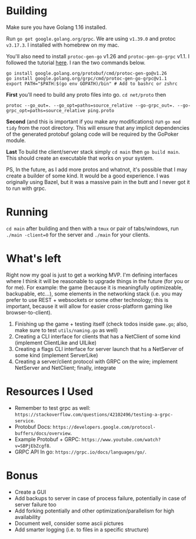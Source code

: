 # Building
Make sure you have Golang 1.16 installed.

Run `go get google.golang.org/grpc`. We are using `v1.39.0` and protoc `v3.17.3`. I installed with homebrew on my mac.

You'll also need to install `protoc-gen-go` v1.26 and `protoc-gen-go-grpc` v1.1. I followed the tutorial [here](https://grpc.io/docs/languages/go/quickstart/). I ran the two commands below.

```
go install google.golang.org/protobuf/cmd/protoc-gen-go@v1.26
go install google.golang.org/grpc/cmd/protoc-gen-go-grpc@v1.1
export PATH="$PATH:$(go env GOPATH)/bin" # Add to bashrc or zshrc
```

**First** you'll need to build any proto files into go. `cd net/proto` then
```
protoc --go_out=. --go_opt=paths=source_relative --go-grpc_out=. --go-grpc_opt=paths=source_relative ping.proto
```

**Second** (and this is important if you make any modifications) run `go mod tidy` from the root directory. This will ensure that any implicit dependencies of the generated protobuf golang code will be required by the GoPoker module.

**Last** To build the client/server stack simply `cd main` then `go build main`. This should create an executable that works on your system.

PS, In the future, as I add more protos and whatnot, it's possible that I may create a builder of some kind. It would be a good experience. I was originally using Bazel, but it was a massive pain in the butt and I never got it to run with grpc.

# Running
`cd main` after building and then with a `tmux` or pair of tabs/windows, run `./main -client=0` for the server and `./main` for your clients.

# What's left
Right now my goal is just to get a working MVP. I'm defining interfaces where I think it will be reasonable to upgrade things in the future (for you or for me). For example: the game (because it is meaningfully optimizeable, backupable, etc...), some elements in the networking stack (i.e. you may prefer to use REST + websockets or some other technology; this is important, because it will allow for easier cross-platform gaming like browser-to-client).

1. Finishing up the game + testing itself (check todos inside `game.go`; also, make sure to test `utils/naming.go` as well)
2. Creating a CLI interface for clients that has a NetClient of some kind (implement ClientLike and UILike)
3. Creating a flags CLI interface for server launch that hs a NetServer of some kind (implement ServerLike)
4. Creating a server/client protocol with GRPC on the wire; implement NetServer and NetClient; finally, integrate

# Resources I Used
- Remember to test grpc as well: `https://stackoverflow.com/questions/42102496/testing-a-grpc-service`.
- Protobuf Docs: `https://developers.google.com/protocol-buffers/docs/overview`.
- Example Protobuf + GRPC: `https://www.youtube.com/watch?v=SBPjEbZcgf8`.
- GRPC API In go: `https://grpc.io/docs/languages/go/`.

# Bonus
- Create a GUI
- Add backups to server in case of process failure, potentially in case of server failure too
- Add forking potentially and other optimization/parallelism for high availability
- Document well, consider some ascii pictures
- Add smarter logging (i.e. to files in a specific structure)